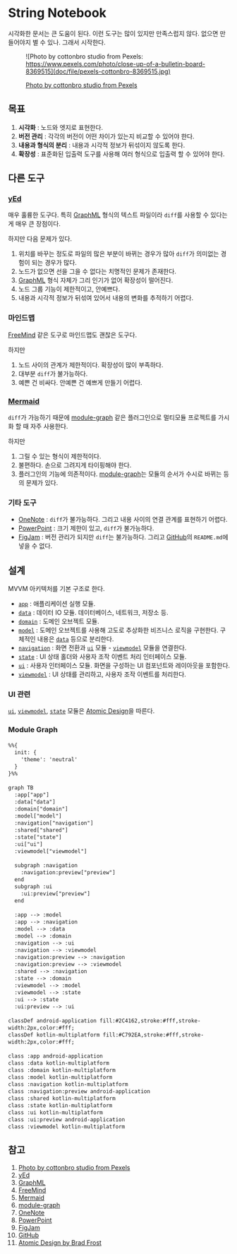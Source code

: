 # String Notebook

시각화한 문서는 큰 도움이 된다. 이런 도구는 많이 있지만 만족스럽지 않다. 없으면 만들어야지 별 수 있나. 그래서 시작한다.

<figure>

![Photo by cottonbro studio from Pexels: https://www.pexels.com/photo/close-up-of-a-bulletin-board-8369515](doc/file/pexels-cottonbro-8369515.jpg)

<figcaption><a href="https://www.pexels.com/photo/close-up-of-a-bulletin-board-8369515">Photo by cottonbro studio from Pexels</a></figcaption>
</figure>

## 목표

1. **시각화** : 노드와 엣지로 표현한다.
2. **버전 관리** : 각각의 버전이 어떤 차이가 있는지 비교할 수 있어야 한다.
3. **내용과 형식의 분리** : 내용과 시각적 정보가 뒤섞이지 않도록 한다.
4. **확장성** : 표준화된 입출력 도구를 사용해 여러 형식으로 입출력 할 수 있어야 한다.

## 다른 도구

### [yEd][2]

매우 훌륭한 도구다. 특히 [GraphML][3] 형식의 텍스트 파일이라 `diff`를 사용할 수 있다는 게 매우 큰 장점이다.

하지만 다음 문제가 있다.

1. 위치를 바꾸는 정도로 파일의 많은 부분이 바뀌는 경우가 많아 `diff`가 의미없는 경험이 되는 경우가 많다.
2. 노드가 없으면 선을 그을 수 없다는 치명적인 문제가 존재한다.
3. [GraphML][3] 형식 자체가 그리 인기가 없어 확장성이 떨어진다.
4. 노드 그룹 기능이 제한적이고, 안예쁘다.
5. 내용과 시각적 정보가 뒤섞여 있어서 내용의 변화를 추적하기 어렵다.

### 마인드맵

[FreeMind][4] 같은 도구로 마인드맵도 괜찮은 도구다.

하지만

1. 노드 사이의 관계가 제한적이다. 확장성이 많이 부족하다.
2. 대부분 `diff`가 불가능하다.
3. 예쁜 건 비싸다. 안예쁜 건 예쁘게 만들기 어렵다.

### [Mermaid][5]

`diff`가 가능하기 때문에 [module-graph][6] 같은 플러그인으로 멀티모듈 프로젝트를 가시화 할 때 자주 사용한다.

하지만

1. 그릴 수 있는 형식이 제한적이다.
2. 불편하다. 손으로 그려지게 타이핑해야 한다.
3. 플러그인의 기능에 의존적이다. [module-graph][6]는 모듈의 순서가 수시로 바뀌는 등의 문제가 있다.

### 기타 도구

- [OneNote][7] : `diff`가 불가능하다. 그리고 내용 사이의 연결 관계를 표현하기 어렵다.
- [PowerPoint][8] : 크기 제한이 있고, `diff`가 불가능하다.
- [FigJam][9] : 버전 관리가 되지만 `diff`는 불가능하다. 그리고 [GitHub][10]의 `README.md`에 넣을 수 없다.

## 설계

MVVM 아키텍처를 기본 구조로 한다.

- [`app`](app) : 애플리케이션 실행 모듈.
- [`data`](data) : 데이터 IO 모듈. 데이터베이스, 네트워크, 저장소 등.
- [`domain`](domain) : 도메인 오브젝트 모듈.
- [`model`](model) : 도메인 오브젝트를 사용해 고도로 추상화한 비즈니스 로직을 구현한다. 구체적인 내용은 [`data`](data) 등으로 분리한다.
- [`navigation`](navigation) : 화면 전환과 [`ui`](ui) 모듈 - [`viewmodel`](viewmodel) 모듈을 연결한다.
- [`state`](state) : UI 상태 홀더와 사용자 조작 이벤트 처리 인터페이스 모듈.
- [`ui`](ui) : 사용자 인터페이스 모듈. 화면을 구성하는 UI 컴포넌트와 레이아웃을 포함한다.
- [`viewmodel`](viewmodel) : UI 상태를 관리하고, 사용자 조작 이벤트를 처리한다.

### UI 관련

[`ui`](ui), [`viewmodel`](viewmodel), [`state`](state) 모듈은 [Atomic Design][11]을 따른다.

### Module Graph

```mermaid
%%{
  init: {
    'theme': 'neutral'
  }
}%%

graph TB
  :app["app"]
  :data["data"]
  :domain["domain"]
  :model["model"]
  :navigation["navigation"]
  :shared["shared"]
  :state["state"]
  :ui["ui"]
  :viewmodel["viewmodel"]
        
  subgraph :navigation
    :navigation:preview["preview"]
  end
  subgraph :ui
    :ui:preview["preview"]
  end

  :app --> :model
  :app --> :navigation
  :model --> :data
  :model --> :domain
  :navigation --> :ui
  :navigation --> :viewmodel
  :navigation:preview --> :navigation
  :navigation:preview --> :viewmodel
  :shared --> :navigation
  :state --> :domain
  :viewmodel --> :model
  :viewmodel --> :state
  :ui --> :state
  :ui:preview --> :ui

classDef android-application fill:#2C4162,stroke:#fff,stroke-width:2px,color:#fff;
classDef kotlin-multiplatform fill:#C792EA,stroke:#fff,stroke-width:2px,color:#fff;
        
class :app android-application
class :data kotlin-multiplatform
class :domain kotlin-multiplatform
class :model kotlin-multiplatform
class :navigation kotlin-multiplatform
class :navigation:preview android-application
class :shared kotlin-multiplatform
class :state kotlin-multiplatform
class :ui kotlin-multiplatform
class :ui:preview android-application
class :viewmodel kotlin-multiplatform
```

## 참고

1. [Photo by cottonbro studio from Pexels][1]
2. [yEd][2]
3. [GraphML][3]
4. [FreeMind][4]
5. [Mermaid][5]
6. [module-graph][6]
7. [OneNote][7]
8. [PowerPoint][8]
9. [FigJam][9]
10. [GitHub][10]
11. [Atomic Design by Brad Frost][11]

[1]: https://www.pexels.com/photo/close-up-of-a-bulletin-board-8369515
[2]: https://www.yworks.com/products/yed
[3]: http://graphml.graphdrawing.org
[4]: https://freemind.sourceforge.io/wiki/index.php/Main_Page
[5]: https://mermaid.js.org
[6]: https://github.com/iurysza/module-graph
[7]: https://www.onenote.com
[8]: http://office.microsoft.com/PowerPoint
[9]: https://www.figma.com/figjam
[10]: https://github.com
[11]: https://atomicdesign.bradfrost.com